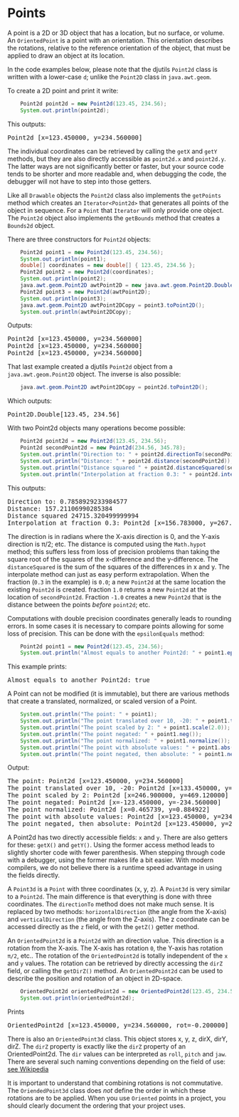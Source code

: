 # Points

A point is a 2D or 3D object that has a location, but no surface, or volume. An `OrientedPoint` is a point with an orientation. This orientation describes the rotations, relative to the reference orientation of the object, that must be applied to draw an object at its location.

In the code examples below, please note that the djutils `Point2d` class is written with a lower-case `d`; unlike the `Point2D` class in `java.awt.geom`.

To create a 2D point and print it write:

```java
    Point2d point2d = new Point2d(123.45, 234.56);
    System.out.println(point2d);
```

This outputs:

<pre>
Point2d [x=123.450000, y=234.560000]
</pre>

The individual coordinates can be retrieved by calling the `getX` and `getY` methods, but they are also directly accessible as `point2d.x` and `point2d.y`. The latter ways are not significantly better or faster, but your source code tends to be shorter and more readable and, when debugging the code, the debugger will not have to step into those getters.

Like all `Drawable` objects the `Point2d` class also implements the `getPoints` method which creates an `Iterator<Point2d>` that generates all points of the object in sequence. For a `Point` that `Iterator` will only provide one object. The `Point2d` object also implements the `getBounds` method that creates a `Bounds2d` object.

There are three constructors for `Point2d` objects:

```java
    Point2d point1 = new Point2d(123.45, 234.56);
    System.out.println(point1);
    double[] coordinates = new double[] { 123.45, 234.56 };
    Point2d point2 = new Point2d(coordinates);
    System.out.println(point2);
    java.awt.geom.Point2D awtPoint2D = new java.awt.geom.Point2D.Double(123.45, 234.56);
    Point2d point3 = new Point2d(awtPoint2D);
    System.out.println(point3);
    java.awt.geom.Point2D awtPoint2DCopy = point3.toPoint2D();
    System.out.println(awtPoint2DCopy);
```

Outputs:

<pre>
Point2d [x=123.450000, y=234.560000]
Point2d [x=123.450000, y=234.560000]
Point2d [x=123.450000, y=234.560000]
</pre>

That last example created a djutils `Point2d` object from a `java.awt.geom.Point2D` object. The inverse is also possible:

```java
    java.awt.geom.Point2D awtPoint2DCopy = point2d.toPoint2D();
```

Which outputs:

<pre>
Point2D.Double[123.45, 234.56]
</pre>

With two Point2d objects many operations become possible:

```java
    Point2d point2d = new Point2d(123.45, 234.56);
    Point2d secondPoint2d = new Point2d(234.56, 345.78);
    System.out.println("Direction to: " + point2d.directionTo(secondPoint2d));
    System.out.println("Distance: " + point2d.distance(secondPoint2d));
    System.out.println("Distance squared " + point2d.distanceSquared(secondPoint2d));
    System.out.println("Interpolation at fraction 0.3: " + point2d.interpolate(secondPoint2d, 0.3));
```

This outputs:

<pre>
Direction to: 0.7858929233984577
Distance: 157.21106990285384
Distance squared 24715.320499999994
Interpolation at fraction 0.3: Point2d [x=156.783000, y=267.926000]
</pre>

The direction is in radians where the X-axis direction is 0, and the Y-axis direction is &pi;/2; etc. The distance is computed using the `Math.hypot` method; this suffers less from loss of precision problems than taking the square root of the squares of the x-difference and the y-difference. The `distanceSquared` is the sum of the squares of the differences in x and y.
The interpolate method can just as easy perform extrapolation. When the fraction (`0.3` in the example) is `0.0`; a new `Point2d` at the same location the existing `Point2d` is created. fraction `1.0` returns a new `Point2d` at the location of `secondPoint2d`. Fraction `-1.0` creates a new `Point2d` that is the distance between the points _before_ `point2d`; etc.

Computations with double precision coordinates generally leads to rounding errors. In some cases it is necessary to compare points allowing for some loss of precision. This can be done with the `epsilonEquals` method:

```java
    Point2d point1 = new Point2d(123.45, 234.56);
    System.out.println("Almost equals to another Point2d: " + point1.epsilonEquals(new Point2d(123, 235), 0.5));
```

This example prints:

<pre>
Almost equals to another Point2d: true
</pre>

A Point can not be modified (it is immutable), but there are various methods that create a translated, normalized, or scaled version of a Point.

```java
    System.out.println("The point: " + point1);
    System.out.println("The point translated over 10, -20: " + point1.translate(10, -20));
    System.out.println("The point scaled by 2: " + point1.scale(2.0));
    System.out.println("The point negated: " + point1.neg());
    System.out.println("The point normalized: " + point1.normalize());
    System.out.println("The point with absolute values: " + point1.abs());
    System.out.println("The point negated, then absolute: " + point1.neg().abs());
```

Output:

<pre>
The point: Point2d [x=123.450000, y=234.560000]
The point translated over 10, -20: Point2d [x=133.450000, y=214.560000]
The point scaled by 2: Point2d [x=246.900000, y=469.120000]
The point negated: Point2d [x=-123.450000, y=-234.560000]
The point normalized: Point2d [x=0.465739, y=0.884922]
The point with absolute values: Point2d [x=123.450000, y=234.560000]
The point negated, then absolute: Point2d [x=123.450000, y=234.560000]
</pre>

A Point2d has two directly accessible fields: `x` and `y`. There are also getters for these: `getX()` and `getY()`. Using the former access method leads to slightly shorter code with fewer parenthesis. When stepping through code with a debugger, using the former makes life a bit easier. With modern compilers, we do not believe there is a runtime speed advantage in using the fields directly.

A `Point3d` is a `Point` with three coordinates (x, y, z). A `Point3d` is very similar to a `Point2d`. The main difference is that everything is done with three coordinates. The `directionTo` method does not make much sense. It is replaced by two methods: `horizontalDirection` (the angle from the X-axis) and `verticalDirection` (the angle from the Z-axis). The z coordinate can be accessed directly as the `z` field, or with the `getZ()` getter method.

An `OrientedPoint2d` is a `Point2d` with an direction value. This direction is a rotation from the X-axis. The X-axis has rotation `0`, the Y-axis has rotation `π/2`, etc.. The rotation of the `OrientedPoint2d` is totally independent of the `x` and `y` values. The rotation can be retrieved by directly accessing the `dirZ` field, or calling the `getDirZ()` method. An `OrientedPoint2d` can be used to describe the position and rotation of an object in 2D-space.

```java
    OrientedPoint2d orientedPoint2d = new OrientedPoint2d(123.45, 234.56, -0.2);
    System.out.println(orientedPoint2d);
```

Prints

<pre>
OrientedPoint2d [x=123.450000, y=234.560000, rot=-0.200000]
</pre>

There is also an `OrientedPoint3d` class. This object stores x, y, z, dirX, dirY, dirZ. The `dirZ` property is exactly like the `dirZ` property of an OrientedPoint2d. The `dir` values can be interpreted as `roll`, `pitch` and `jaw`. There are several such naming conventions depending on the field of use: [see Wikipedia](https://en.wikipedia.org/wiki/Davenport_chained_rotations)

It is important to understand that combining rotations is not commutative. The `OriendedPoint3d` class does _not_ define the order in which these rotations are to be applied. When you use `Oriented` points in a project, you should clearly document the ordering that your project uses.
